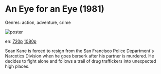 # An Eye for an Eye (1981)

Genres: action, adventure, crime

![poster](http://image.tmdb.org/t/p/w500/r6ADlyCeDyyBEcP2xqkdCQZWPqj.jpg)

en:
  [720p](magnet:?xt=urn:btih:253389fc087cd717b0bd5c5d4a79deda571aa9cf&dn=An+Eye+for+an+Eye+%281981%29+720p+BrRip+x264+-+YIFY&tr=udp%3A%2F%2Ftracker.openbittorrent.com%3A80%2Fannounce&tr=udp%3A%2F%2Fglotorrents.pw%3A6969%2Fannounce&tr=udp%3A%2F%2Ftracker.openbittorrent.com%3A80%2Fannounce&tr=udp%3A%2F%2Ftracker.opentrackr.org%3A1337%2Fannounce&tr=udp%3A%2F%2Fzer0day.to%3A1337%2Fannounce&tr=udp%3A%2F%2Ftracker.coppersurfer.tk%3A6969%2Fannounce)
  [1080p](magnet:?xt=urn:btih:a74fe890982676943acc128b3a302fa6a992667e&dn=An+Eye+for+an+Eye+%281981%29+1080p+BrRip+x264+-+YIFY&tr=udp%3A%2F%2Ftracker.openbittorrent.com%3A80%2Fannounce&tr=udp%3A%2F%2Fglotorrents.pw%3A6969%2Fannounce&tr=udp%3A%2F%2Ftracker.openbittorrent.com%3A80%2Fannounce&tr=udp%3A%2F%2Ftracker.opentrackr.org%3A1337%2Fannounce&tr=udp%3A%2F%2Fzer0day.to%3A1337%2Fannounce&tr=udp%3A%2F%2Ftracker.coppersurfer.tk%3A6969%2Fannounce)
  


Sean Kane is forced to resign from the San Francisco Police Department's Narcotics Division when he goes berserk after his partner is murdered. He decides to fight alone and follows a trail of drug traffickers into unexpected high places.